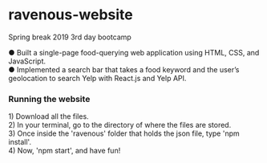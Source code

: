 # ravenous-website
Spring break 2019 3rd day bootcamp

● Built a single-page food-querying web application using HTML, CSS, and JavaScript. <br/>
● Implemented a search bar that takes a food keyword and the user’s geolocation to search Yelp with React.js and Yelp API. 

<h3>Running the website</h3>
1) Download all the files. <br/>
2) In your terminal, go to the directory of where the files are stored. <br/>
3) Once inside the 'ravenous' folder that holds the json file, type 'npm install'. <br/>
4) Now, 'npm start', and have fun! <br/>
